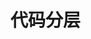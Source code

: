 

# 代码分层
<!-- 

优秀的代码都是如何分层的？
https://mp.weixin.qq.com/s?__biz=MzI4Njc5NjM1NQ==&mid=2247489096&idx=1&sn=8135762853cbf97a0ab0bb5053474f71&chksm=ebd62964dca1a072e8fddb7d3fa0d9ba6fb5da4b062cee882e9f9b5b52fc898c42c261feb2c1&mpshare=1&scene=1&srcid=&sharer_sharetime=1564194462524&sharer_shareid=b256218ead787d58e0b58614a973d00d&key=2c277c65c1da97be5f4fe55b92953d6abbda2915f9522729ee86635353eb7026c8fe1ea5f73a9123f4235f3e883fd6183bd157989b77405f1580f817559ff1109be1867fb5c662217775a954ed2f2a67&ascene=1&uin=MTE1MTYxNzY2MQ==&devicetype=Windows+10&version=62060834&lang=zh_CN&pass_ticket=FpawTdCfFbNulIqKIET55TinFCVk8qXp4EKE58T1l6zm9idpTXvh4+icV3hbPZAB

-->

